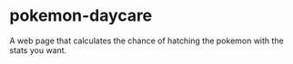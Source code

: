 # pokemon-daycare
A web page that calculates the chance of hatching the pokemon with the stats you want. 
